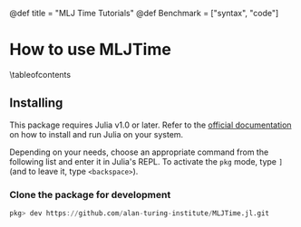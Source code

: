 @def title = "MLJ Time Tutorials"
@def Benchmark = ["syntax", "code"]

# How to use MLJTime

\tableofcontents <!-- you can use \toc as well -->


## Installing

This package requires Julia v1.0 or later.
Refer to the [official documentation](https://julialang.org/downloads) on how to
install and run Julia on your system.

Depending on your needs, choose an appropriate command from the following list
and enter it in Julia's REPL.
To activate the `pkg` mode, type `]` (and to leave it, type `<backspace>`).

### Clone the package for development
```julia
pkg> dev https://github.com/alan-turing-institute/MLJTime.jl.git
```

